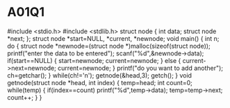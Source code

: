 A01Q1
=====
#include <stdio.h>
#include <stdlib.h>
struct node 
{
int data;
struct node *next;
};
struct node *start=NULL, *current, *newnode;
void main()
{
int n;
do
{
struct node *newnode=(struct node *)malloc(sizeof(struct node));
printf("enter the data to be entered");
scanf("%d",&newnode->data);
if(start==NULL)
{
start=newnode;
current=newnode;
}
else
{
current->next=newnode;
current=newnode;
}
printf("do you want to add another");
ch=getchar();
}
while(ch!='n');
getnode(&head,3);
getch();
}
void getnode(struct node *head, int index)
{
temp=head;
int count=0;
while(temp)
{
if(index==count)
printf("%d",temp->data);
temp=temp->next;
count++;
}
}
